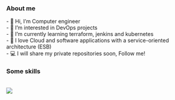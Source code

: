 <h3>About me</h3>
<p align="left">
- 👋 Hi, I’m Computer engineer <br>
- 👀 I’m interested in DevOps projects <br>
- 🌱 I’m currently learning terraform, jenkins and kubernetes <br>
- 💞️ I love Cloud and software applications with a service-oriented architecture (ESB)<br>
- 💻 I will share my private repositories soon, Follow me!
  
</p>
  <p align="center"> <h3>Some skills</h3> <br>
  <a href="https://skillicons.dev"> 
    <img src="https://skillicons.dev/icons?i=git,kubernetes,jenkins,linux,docker,mysql,postgres,postman,java,azure,eclipse"/>
  </a>
</p>
